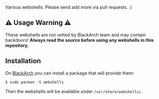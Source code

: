 Various webshells. Please send add more via pull requests. :)

## ⚠ Usage Warning ⚠

These webshells are not vetted by BlackArch team and may contain backdoors! **Always read the source before using any webshells in this repository.**

## Installation

On [BlackArch](https://github.com/BlackArch/blackarch) you can install a package that will provide them:

```
$ sudo pacman -S webshells
```

Then the webshells will be available under `/usr/share/webshells/`.

